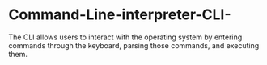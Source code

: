 # Command-Line-interpreter-CLI-
The CLI allows users to interact with the operating system by entering commands through the keyboard, parsing those commands, and executing them.
